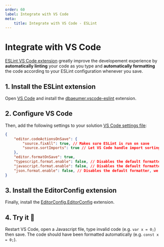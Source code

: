```yaml
---
order: 60
label: Integrate with VS Code
meta:
    title: Integrate with VS Code - ESLint
---
```


# Integrate with VS Code

[ESLint VS Code extension](https://marketplace.visualstudio.com/items?itemName=dbaeumer.vscode-eslint) greatly improve the developement experience by **automatically linting** your code as you type and **automatically formatting** the code according to your ESLint configuration whenever you save.

## 1. Install the ESLint extension

Open [VS Code](https://code.visualstudio.com/) and install the [dbaeumer.vscode-eslint](https://marketplace.visualstudio.com/items?itemName=dbaeumer.vscode-eslint) extension.

## 2. Configure VS Code

Then, add the following settings to your solution [VS Code settings file](https://code.visualstudio.com/docs/getstarted/settings):

```json ./vscode/settings.json
{
    "editor.codeActionsOnSave": {
        "source.fixAll": true, // Makes sure ESLint is run on save
        "source.sortImports": true // Let VS Code handle import sorting, it's snappier and more reliable than ESLint
    },
    "editor.formatOnSave": true,
    "typescript.format.enable": false, // Disables the default formatter, we use ESLint instead
    "javascript.format.enable": false, // Disables the default formatter, we use ESLint instead
    "json.format.enable": false, // Disables the default formatter, we use ESLint instead
}
```

## 3. Install the EditorConfig extension

Finally, install the [EditorConfig.EditorConfig](https://marketplace.visualstudio.com/items?itemName=EditorConfig.EditorConfig) extension.

## 4. Try it :rocket:

Restart VS Code, open a Javascript file, type invalid code (e.g. `var x = 0;`) then save. The code should have been formatted automatically (e.g. `const x = 0;`).


